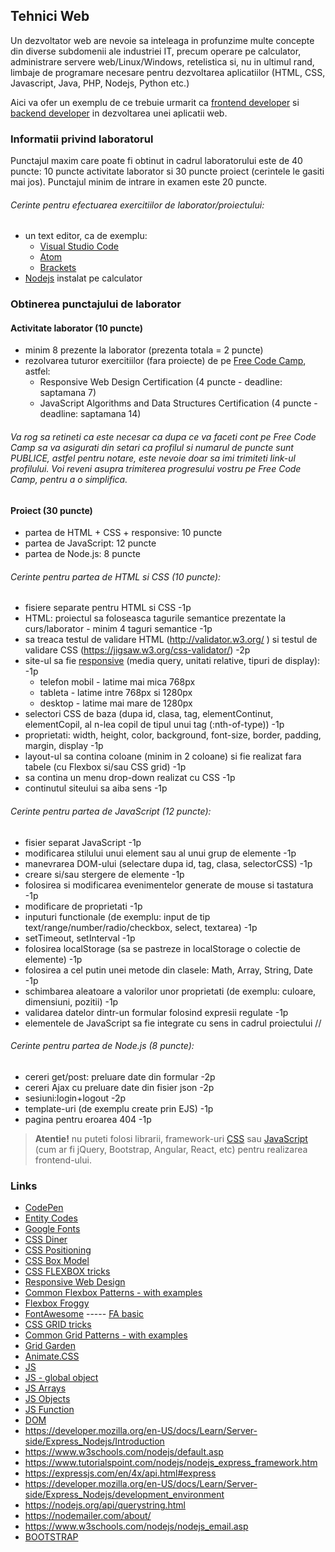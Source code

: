 ## Tehnici Web

Un dezvoltator web are nevoie sa inteleaga in profunzime multe concepte din diverse subdomenii ale industriei IT, precum operare pe calculator, administrare servere web/Linux/Windows, retelistica si, nu in ultimul rand, limbaje de programare necesare pentru dezvoltarea aplicatiilor (HTML, CSS, Javascript, Java, PHP, Nodejs, Python etc.)

Aici va ofer un exemplu de ce trebuie urmarit ca [frontend developer](https://frontendchecklist.io/) si [backend developer](https://www.freecodecamp.org/news/have-an-idea-want-to-build-a-product-from-scratch-heres-a-checklist-of-things-you-should-go-through-in-your-backend-software-architecture) in dezvoltarea unei aplicatii web.

### Informatii privind laboratorul

Punctajul maxim care poate fi obtinut in cadrul laboratorului este de 40 puncte: 10 puncte activitate laborator si 30 puncte proiect (cerintele le gasiti mai jos). Punctajul minim de intrare in examen este 20 puncte.

###### Cerinte pentru efectuarea exercitiilor de laborator/proiectului:

* un text editor, ca de exemplu:
  * [Visual Studio Code](https://code.visualstudio.com/Download)
  * [Atom](https://atom.io/)
  * [Brackets](http://brackets.io/)
* [Nodejs](https://nodejs.org/en/) instalat pe calculator

### Obtinerea punctajului de laborator

#### Activitate laborator (10 puncte)

* minim 8 prezente la laborator (prezenta totala = 2 puncte)
* rezolvarea tuturor exercitiilor (fara proiecte) de pe [Free Code Camp](https://www.freecodecamp.org/learn), astfel:
  * Responsive Web Design Certification (4 puncte - deadline: saptamana 7)
  * JavaScript Algorithms and Data Structures Certification (4 puncte - deadline: saptamana 14)
 
###### Va rog sa retineti ca este necesar ca dupa ce va faceti cont pe Free Code Camp sa va asigurati din setari ca profilul si numarul de puncte sunt PUBLICE, astfel pentru notare, este nevoie doar sa imi trimiteti link-ul profilului. Voi reveni asupra trimiterea progresului vostru pe Free Code Camp, pentru a o simplifica.

#### Proiect (30 puncte)

* partea de HTML + CSS + responsive:  10 puncte
* partea de JavaScript: 12 puncte
* partea de Node.js: 8 puncte

###### Cerinte pentru partea de HTML si CSS (10 puncte):

* fisiere separate pentru HTML si CSS -1p
* HTML: proiectul sa foloseasca tagurile semantice prezentate la curs/laborator - minim 4 taguri semantice -1p
* sa treaca testul de validare HTML (http://validator.w3.org/ ) si testul de validare CSS (https://jigsaw.w3.org/css-validator/) -2p
* site-ul sa fie [responsive](http://css-tricks.com/snippets/css/media-queries-for-standard-devices/) (media query, unitati relative, tipuri de display): -1p
  * telefon mobil - latime mai mica 768px
  * tableta - latime intre 768px si 1280px
  * desktop - latime mai mare de 1280px
* selectori CSS de baza (dupa id, clasa, tag, elementContinut, elementCopil, al n-lea copil de tipul unui tag (:nth-of-type)) -1p
* proprietati: width, height, color, background, font-size, border, padding, margin, display -1p
* layout-ul sa contina coloane (minim in 2 coloane) si fie realizat fara tabele (cu Flexbox si/sau CSS grid) -1p
* sa contina un menu drop-down realizat cu CSS -1p
* continutul siteului sa aiba sens -1p

###### Cerinte pentru partea de JavaScript (12 puncte):

* fisier separat JavaScript -1p
* modificarea stilului unui element sau al unui grup de elemente -1p
* manevrarea DOM-ului (selectare dupa id, tag, clasa, selectorCSS) -1p
* creare si/sau stergere de elemente -1p
* folosirea si modificarea evenimentelor generate de mouse si tastatura -1p
* modificare de proprietati -1p
* inputuri functionale (de exemplu: input de tip text/range/number/radio/checkbox, select, textarea) -1p
* setTimeout, setInterval -1p
* folosirea localStorage (sa se pastreze in localStorage o colectie de elemente) -1p
* folosirea a cel putin unei metode din clasele: Math, Array, String, Date -1p
* schimbarea aleatoare a valorilor unor proprietati (de exemplu: culoare, dimensiuni, pozitii) -1p
* validarea datelor dintr-un formular folosind expresii regulate -1p
* elementele de JavaScript sa fie integrate cu sens in cadrul proiectului //

###### Cerinte pentru partea de Node.js (8 puncte):

* cereri get/post: preluare date din formular -2p
* cereri Ajax cu preluare date din fisier json -2p
* sesiuni:login+logout -2p
* template-uri (de exemplu create prin EJS) -1p
* pagina pentru eroarea 404 -1p


> **Atentie!** nu puteti folosi librarii, framework-uri [CSS](https://en.wikipedia.org/wiki/CSS_framework) sau [JavaScript](https://en.wikipedia.org/wiki/JavaScript_framework) (cum ar fi jQuery, Bootstrap, Angular, React, etc) pentru realizarea frontend-ului.
 
### Links 
* [CodePen](https://codepen.io/trending)
* [Entity Codes](https://dev.w3.org/html5/html-author/charref)
* [Google Fonts](https://fonts.google.com/)
* [CSS Diner](https://flukeout.github.io/)
* [CSS Positioning](https://www.vojtechruzicka.com/css-position/)
* [CSS Box Model](https://developer.mozilla.org/en-US/docs/Web/CSS/CSS_Box_Model/Introduction_to_the_CSS_box_model)
* [CSS FLEXBOX tricks](https://css-tricks.com/snippets/css/a-guide-to-flexbox/)
* [Responsive Web Design](https://web.dev/responsive-web-design-basics/)
* [Common Flexbox Patterns - with examples](https://tobiasahlin.com/blog/common-flexbox-patterns/)
* [Flexbox Froggy](https://flexboxfroggy.com/)
* [FontAwesome](https://fontawesome.com/v4.7.0/get-started/) ----- [FA basic](https://www.w3schools.com/icons/fontawesome_icons_intro.asp)
* [CSS GRID tricks](https://css-tricks.com/snippets/css/complete-guide-grid/)
* [Common Grid Patterns - with examples](https://gridbyexample.com/examples/)
* [Grid Garden](http://cssgridgarden.com/)
* [Animate.CSS](https://animate.style/)
* [JS](https://developer.mozilla.org/en-US/docs/Web/JavaScript)
* [JS - global object](https://developer.mozilla.org/en-US/docs/Web/JavaScript/Reference/Global_Objects)
* [JS Arrays](https://developer.mozilla.org/en-US/docs/Web/JavaScript/Reference/Global_Objects/Array)
* [JS Objects](https://developer.mozilla.org/en-US/docs/Web/JavaScript/Reference/Global_Objects/Object)
* [JS Function](https://developer.mozilla.org/en-US/docs/Web/JavaScript/Reference/Global_Objects/Function)
* [DOM](https://developer.mozilla.org/en-US/docs/Web/API/Document_Object_Model/Introduction)
* https://developer.mozilla.org/en-US/docs/Learn/Server-side/Express_Nodejs/Introduction
* https://www.w3schools.com/nodejs/default.asp
* https://www.tutorialspoint.com/nodejs/nodejs_express_framework.htm
* https://expressjs.com/en/4x/api.html#express
* https://developer.mozilla.org/en-US/docs/Learn/Server-side/Express_Nodejs/development_environment
* https://nodejs.org/api/querystring.html
* https://nodemailer.com/about/
* https://www.w3schools.com/nodejs/nodejs_email.asp
* [BOOTSTRAP](https://getbootstrap.com/docs/5.0/getting-started/introduction/)
